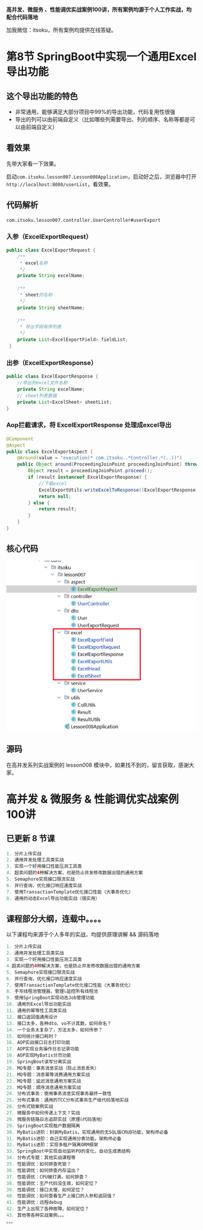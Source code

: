 **高并发、微服务 、性能调优实战案例100讲，所有案例均源于个人工作实战，均配合代码落地**

加我微信：itsoku，所有案例均提供在线答疑。



# 第8节 SpringBoot中实现一个通用Excel导出功能



## 这个导出功能的特色

- 非常通用，能够满足大部分项目中99%的导出功能，代码复用性很强
- 导出的列可以由前端自定义（比如哪些列需要导出、列的顺序、名称等都是可以由前端自定义）



## 看效果

先带大家看一下效果。

启动`com.itsoku.lesson007.Lesson008Application`，启动好之后，浏览器中打开`http://localhost:8080/userList`，看效果。



## 代码解析

```
com.itsoku.lesson007.controller.UserController#userExport
```

### 入参（ExcelExportRequest）

```java
public class ExcelExportRequest {
    /**
     * excel名称
     */
    private String excelName;

    /**
     * sheet的名称
     */
    private String sheetName;

    /**
     * 导出字段有序列表
     */
    private List<ExcelExportField> fieldList;
 }
```



### 出参（ExcelExportResponse）

```java
public class ExcelExportResponse {
    //导出的excel文件名称
    private String excelName;
    // sheet列表数据
    private List<ExcelSheet> sheetList;
}
```



### Aop拦截请求，将 ExcelExportResponse 处理成excel导出

```java
@Component
@Aspect
public class ExcelExportAspect {
    @Around(value = "execution(* com.itsoku..*Controller.*(..))")
    public Object around(ProceedingJoinPoint proceedingJoinPoint) throws Throwable {
        Object result = proceedingJoinPoint.proceed();
        if (result instanceof ExcelExportResponse) {
            //下载excel
            ExcelExportUtils.writeExcelToResponse((ExcelExportResponse) result);
            return null;
        } else {
            return result;
        }
    }
}
```



## 核心代码

![image-20240401201152691](img/image-20240401201152691.png)

## 源码

在高并发系列实战案例的 lesson008 模块中，如果找不到的，留言获取，感谢大家。



# 高并发 & 微服务 & 性能调优实战案例100讲

## 已更新 8 节课

```java
1. 分片上传实战
2. 通用并发处理工具类实战
3. 实现一个好用接口性能压测工具类
4. 超卖问题的4种解决方案，也是防止并发修改数据出错的通用方案
5. Semaphore实现接口限流实战
6. 并行查询，优化接口响应速度实战
7. 使用TransactionTemplate优化接口性能（大事务优化）
8. 通用的动态Excel导出功能实战（很实用）
```

## 课程部分大纲，连载中。。。。

以下课程均来源于个人多年的实战，均提供原理讲解 && 源码落地

```java
1. 分片上传实战
2. 通用并发处理工具类实战
3. 实现一个好用接口性能压测工具类
4.超卖问题的4种解决方案，也是防止并发修改数据出错的通用方案
5. Semaphore实现接口限流实战
6. 并行查询，优化接口响应速度实战
7. 使用TransactionTemplate优化接口性能（大事务优化）
8. 手写线程池管理器，管理&监控所有线程池
9. 使用SpringBoot实现动态Job管理功能
10. 通用的Excel导出功能实战
11. 通用的幂等性工具类实战
12. 接口返回值通用设计
13. 接口太多，各种dto、vo不计其数，如何命名？
14. 一个业务太复杂了，方法太多，如何传参？
15. 如何统计接口耗时？
16. AOP实战接口日志打印功能
17. AOP实现业务操作日志记录功能
18. AOP实现MyBatis分页功能
19. SpringBoot读写分离实战
20. MQ专题：事务消息实战（防止消息丢失）
21. MQ专题：消息幂等消费通用方案实战
22. MQ专题：延迟消息通用方案实战
23. MQ专题：顺序消息通用方案实战
24. 分布式事务：使用事务消息实现事务最终一致性
25. 分布式事务：通用的TCC分布式事务生产级代码落地实战
26. 分布式锁案例实战
27. 微服务中如何传递上下文？实战
28. 微服务链路日志追踪实战（原理&代码落地）
29. SpringBoot实现租户数据隔离
30. MyBatis进阶：封装MyBatis，实现通用的无SQL版CRUD功能，架构师必备
31. MyBatis进阶：自己实现通用分表功能，架构师必备
32. MyBatis进阶：实现多租户隔离ORM框架
33. SpringBoot中实现自动监听PO的变化，自动生成表结构
34. 分布式专题：其他实战课程等
35. 性能调优：如何排查死锁？
36. 性能调优：如何排查内存溢出？
37. 性能调优：CPU被打满，如何排查？
38. 性能调优：生产代码没生效，如何定位？
39. 性能调优：接口太慢，如何定位？
40. 性能调优：如何查看生产上接口的入参和返回值？
41. 性能调优：远程debug
42. 生产上出现了各种故障，如何定位？
43. 其他等各种实战案例。。。
。。。
```


